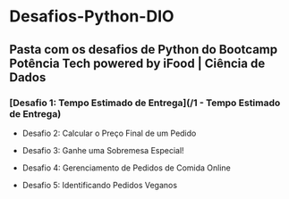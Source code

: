 # Desafios-Python-DIO

## Pasta com os desafios de Python do Bootcamp Potência Tech powered by iFood | Ciência de Dados

### [Desafio 1: Tempo Estimado de Entrega](/1 - Tempo Estimado de Entrega)

- Desafio 2: Calcular o Preço Final de um Pedido

- Desafio 3: Ganhe uma Sobremesa Especial!

- Desafio 4: Gerenciamento de Pedidos de Comida Online

- Desafio 5: Identificando Pedidos Veganos